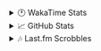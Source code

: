<details>
  <summary>🕐 WakaTime Stats</summary><br/>

<!--START_SECTION:waka-->
![Code Time](http://img.shields.io/badge/Code%20Time-106%20hrs%205%20mins-blue)

![Profile Views](http://img.shields.io/badge/Profile%20Views-1-blue)

![Lines of code](https://img.shields.io/badge/From%20Hello%20World%20I%27ve%20Written-3.8%20million%20lines%20of%20code-blue)

**🐱 My GitHub Data** 

> 📦 518.2 kB Used in GitHub's Storage 
 > 
> 🏆 1,025 Contributions in the Year 2025
 > 
> 💼 Opted to Hire
 > 
> 📜 12 Public Repositories 
 > 
> 🔑 14 Private Repositories 
 > 
**I'm a Night 🦉** 

```text
🌞 Morning                1581 commits        ███░░░░░░░░░░░░░░░░░░░░░░   10.11 % 
🌆 Daytime                6165 commits        ██████████░░░░░░░░░░░░░░░   39.42 % 
🌃 Evening                6080 commits        ██████████░░░░░░░░░░░░░░░   38.87 % 
🌙 Night                  1814 commits        ███░░░░░░░░░░░░░░░░░░░░░░   11.60 % 
```
📅 **I'm Most Productive on Monday** 

```text
Monday                   2595 commits        ████░░░░░░░░░░░░░░░░░░░░░   16.59 % 
Tuesday                  2051 commits        ███░░░░░░░░░░░░░░░░░░░░░░   13.11 % 
Wednesday                2006 commits        ███░░░░░░░░░░░░░░░░░░░░░░   12.83 % 
Thursday                 2461 commits        ████░░░░░░░░░░░░░░░░░░░░░   15.74 % 
Friday                   1706 commits        ███░░░░░░░░░░░░░░░░░░░░░░   10.91 % 
Saturday                 2266 commits        ████░░░░░░░░░░░░░░░░░░░░░   14.49 % 
Sunday                   2555 commits        ████░░░░░░░░░░░░░░░░░░░░░   16.34 % 
```


📊 **This Week I Spent My Time On** 

```text
🕑︎ Time Zone: Asia/Barnaul

💬 Programming Languages: 
PHP                      17 hrs              ████████████████░░░░░░░░░   62.98 % 
Smarty                   2 hrs 41 mins       ██░░░░░░░░░░░░░░░░░░░░░░░   09.97 % 
Text                     1 hr 52 mins        ██░░░░░░░░░░░░░░░░░░░░░░░   06.92 % 
Markdown                 1 hr 37 mins        ██░░░░░░░░░░░░░░░░░░░░░░░   06.02 % 
JSON                     57 mins             █░░░░░░░░░░░░░░░░░░░░░░░░   03.52 % 

🔥 Editors: 
PhpStorm                 27 hrs              █████████████████████████   100.00 % 

💻 Operating System: 
Windows                  27 hrs              █████████████████████████   100.00 % 
```

**I Mostly Code in PHP** 

```text
PHP                      25 repos            █████████████░░░░░░░░░░░░   52.08 % 
Batchfile                11 repos            ██████░░░░░░░░░░░░░░░░░░░   22.92 % 
HTML                     3 repos             ██░░░░░░░░░░░░░░░░░░░░░░░   06.25 % 
Twig                     1 repo              █░░░░░░░░░░░░░░░░░░░░░░░░   02.08 % 
Pawn                     1 repo              █░░░░░░░░░░░░░░░░░░░░░░░░   02.08 % 
```




 Last Updated on 15/03/2025 00:56:32 UTC
<!--END_SECTION:waka-->
</details>

<details>
  <summary>📈 GitHub Stats</summary><br/>

[![belomaxorka's GitHub stats](https://github-readme-stats.vercel.app/api?username=belomaxorka&theme=buefy)](https://github.com/belomaxorka)
</details>

<details>
  <summary>🎶 Last.fm Scrobbles</summary><br/>

![My scrobbles](https://lastfm-recently-played.vercel.app/api?user=belomaxorka&show_user=header&count=3&footer_style=normal_stats)
</details>
